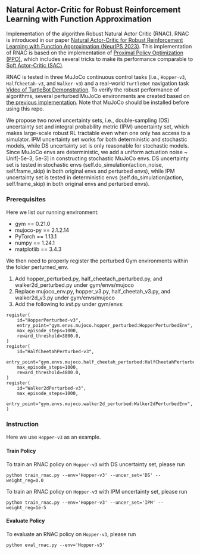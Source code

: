## **Natural Actor-Critic for Robust Reinforcement Learning with Function Approximation**
Implementation of the algorithm Robust Natural Actor Critic (RNAC). RNAC is introduced in our paper [Natural Actor-Critic for Robust Reinforcement Learning with Function Approximation (NeurIPS 2023)](https://arxiv.org/abs/2307.08875). This implementation of RNAC is based on the implementation of [Proximal Policy Optimization (PPO)](https://github.com/Lizhi-sjtu/DRL-code-pytorch.git), which includes several tricks to make its performance comparable to [Soft Actor-Critic (SAC)](https://arxiv.org/abs/1801.01290).

RNAC is tested in three MuJoCo continuous control tasks (i.e., `Hopper-v3`, `HalfCheetah-v3`, and `Walker-v3`) and a real-world `TurtleBot` navigation task [Video of TurtleBot Demonstration](https://www.youtube.com/playlist?list=PLO9qoak6TW3EZ_UrfADvKvQCITewIBOxG). To verify the robust performance of algorithms, several perturbed MuJoCo environments are created based on [the previous implementation](https://github.com/zaiyan-x/RFQI.git). Note that MuJoCo should be installed before using this repo.

We propose two novel uncertainty sets, i.e., double-sampling (DS) uncertainty set and integral probability metric (IPM) uncertainty set, which makes large-scale robust RL tractable even when one only has access to a simulator. IPM uncertainty set works for both deterministic and stochastic models, while DS uncertainty set is only reasonable for stochastic models. Since MuJoCo envs are deterministic, we add a uniform actuation noise ~ Unif[-5e-3, 5e-3] in constructing stochastic MuJoCo envs. DS uncertainty set is tested in stochastic envs (self.do_simulation(action_noise, self.frame_skip) in both original envs and perturbed envs), while IPM uncertainty set is tested in deterministic envs (self.do_simulation(action, self.frame_skip) in both original envs and perturbed envs).


### Prerequisites
Here we list our running environment:
- gym == 0.21.0
- mujoco-py == 2.1.2.14
- PyTorch == 1.13.1
- numpy == 1.24.1
- matplotlib == 3.4.3


We then need to properly register the perturbed Gym environments within the folder perturned_env.
1. Add hopper_perturbed.py, half_cheetach_perturbed.py, and walker2d_perturbed.py under gym/envs/mujoco
2. Replace mujoco_env.py, hopper_v3.py, half_cheetah_v3.py, and walker2d_v3.py under gym/envs/mujoco
3. Add the following to _init_.py under gym/envs:
```
register(
    id="HopperPerturbed-v3",
    entry_point="gym.envs.mujoco.hopper_perturbed:HopperPerturbedEnv",
    max_episode_steps=1000,
    reward_threshold=3800.0,
)
register(
    id="HalfCheetahPerturbed-v3",
    entry_point="gym.envs.mujoco.half_cheetah_perturbed:HalfCheetahPerturbedEnv",
    max_episode_steps=1000,
    reward_threshold=4800.0,
)
register(
    id="Walker2dPerturbed-v3",
    max_episode_steps=1000,
    entry_point="gym.envs.mujoco.walker2d_perturbed:Walker2dPerturbedEnv",
)
```



### Instruction
Here we use `Hopper-v3` as an example.

#### Train Policy
To train an RNAC policy on `Hopper-v3` with DS uncertainty set, please run 
```
python train_rnac.py --env='Hopper-v3' --uncer_set='DS' --weight_reg=0.0
```

To train an RNAC policy on `Hopper-v3` with IPM uncertainty set, please run 
```
python train_rnac.py --env='Hopper-v3' --uncer_set='IPM' --weight_reg=1e-5
```

#### Evaluate Policy
To evaluate an RNAC policy on `Hopper-v3`, please run
```
python eval_rnac.py --env='Hopper-v3'
```